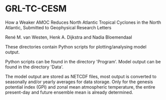 # GRL-TC-CESM

How a Weaker AMOC Reduces North Atlantic Tropical Cyclones in the North Atlantic, Submitted to Geophysical Research Letters

René M. van Westen, Henk A. Dijkstra and Nadia Bloemendaal

These directories contain Python scripts for plotting/analysing model output.

Python scripts can be found in the directory 'Program'.
Model output can be found in the directory 'Data'.

The model output are stored as NETCDF files, most output is converted to seasonally and/or yearly averages for data storage.
Only for the genesis potential index (GPI) and zonal mean atmospheric temperature, the entire present-day and future ensemble mean is already determined.
